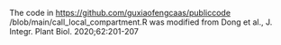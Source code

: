 The code in https://github.com/guxiaofengcaas/publiccode
/blob/main/call_local_compartment.R was modified from Dong et al.,
 J. Integr. Plant Biol. 2020;62:201-207
